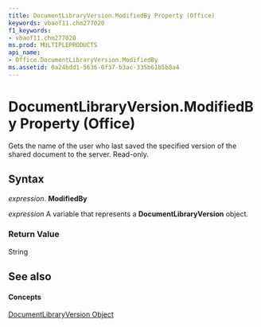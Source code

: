 ```yaml
---
title: DocumentLibraryVersion.ModifiedBy Property (Office)
keywords: vbaof11.chm277020
f1_keywords:
- vbaof11.chm277020
ms.prod: MULTIPLEPRODUCTS
api_name:
- Office.DocumentLibraryVersion.ModifiedBy
ms.assetid: 0a24bdd1-5636-0f37-b3ac-335b61b5b8a4
---
```



# DocumentLibraryVersion.ModifiedBy Property (Office)

Gets the name of the user who last saved the specified version of the shared document to the server. Read-only.


## Syntax

 _expression_. **ModifiedBy**

 _expression_ A variable that represents a **DocumentLibraryVersion** object.


### Return Value

String


## See also


#### Concepts


[DocumentLibraryVersion Object](documentlibraryversion-object-office.md)

